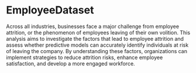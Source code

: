 # EmployeeDataset

Across all industries, businesses face a major challenge from employee attrition, or the phenomenon of employees leaving of their own volition. This analysis aims to investigate the factors that lead to employee attrition and assess whether predictive models can accurately identify individuals at risk of leaving the company. By understanding these factors, organizations can implement strategies to reduce attrition risks, enhance employee satisfaction, and develop a more engaged workforce.
